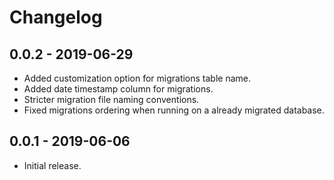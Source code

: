 # Changelog

## 0.0.2 - 2019-06-29

- Added customization option for migrations table name.
- Added date timestamp column for migrations.
- Stricter migration file naming conventions.
- Fixed migrations ordering when running on a already migrated database.

## 0.0.1 - 2019-06-06

- Initial release.
